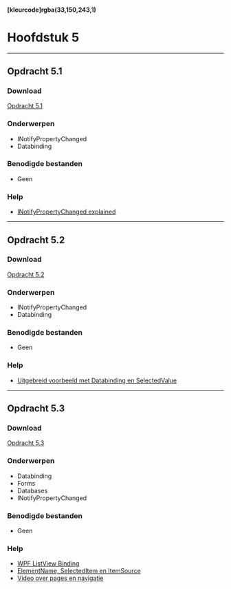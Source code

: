 #### [kleurcode]rgba(33,150,243,1)

# Hoofdstuk 5

---
## Opdracht 5.1

### Download

<a href="https://elo.kw1c.nl/CMS/Studie/811%20ICT-Academie/811%20VakkenInhoud/%5BB.07%20CSh%5D%20C%20Sharp/25187%20%C2%A0%20Applicatie-%20en%20mediaontwikkelaar/Periode%2009/Productie/02.%20Opdrachten/Opdracht%20WPF%205.1.pdf" target="_blank">Opdracht 5.1</a>

### Onderwerpen
*	INotifyPropertyChanged
*	Databinding

### Benodigde bestanden
- 	Geen

### Help
-  <a href="https://www.c-sharpcorner.com/article/explain-inotifypropertychanged-in-wpf-mvvm/" target="_blank">INotifyPropertyChanged explained</a>

---
## Opdracht 5.2

### Download

<a href="https://elo.kw1c.nl/CMS/Studie/811%20ICT-Academie/811%20VakkenInhoud/%5BB.07%20CSh%5D%20C%20Sharp/25187%20%C2%A0%20Applicatie-%20en%20mediaontwikkelaar/Periode%2009/Productie/02.%20Opdrachten/Opdracht%20WPF%205.2.pdf" target="_blank">Opdracht 5.2</a>

### Onderwerpen
*	INotifyPropertyChanged
*	Databinding

### Benodigde bestanden
- 	Geen

### Help
-  <a href="http://blog.cylewitruk.com/2010/09/wpf-combobox-and-databinding-datacontext-itemssource-displaymemberpath-selecteditem-selectedvalue-selectedvaluepath/" target="_blank">Uitgebreid voorbeeld met Databinding en SelectedValue</a>

---
## Opdracht 5.3

### Download

<a href="https://elo.kw1c.nl/CMS/Studie/811%20ICT-Academie/811%20VakkenInhoud/[B.07%20CSh]%20C%20Sharp/25187%20%C2%A0%20Applicatie-%20en%20mediaontwikkelaar/Periode%2009/Productie/02.%20Opdrachten/Opdracht%20WPF%205.3_draft.pdf" target="_blank">Opdracht 5.3</a>

### Onderwerpen
*	Databinding
*	Forms
*	Databases
*	INotifyPropertyChanged

### Benodigde bestanden
- 	Geen

### Help
-  <a href="http://dotnetpattern.com/wpf-listview-binding#targetText=WPF%20Listview%20is%20a%20control,for%20binding%20list%20of%20items." target="_new">WPF ListView Binding</a>
- <a href="https://stackoverflow.com/questions/4529242/how-do-i-bind-a-listview-selecteditem-to-a-textbox-using-the-twoway-mode#answer-4529309" target="_blank">ElementName, SelectedItem en ItemSource</a>
- 	<a href="https://www.youtube.com/watch?v=aBh0weP1bmo" target="_blank">Video over pages en navigatie</a>

